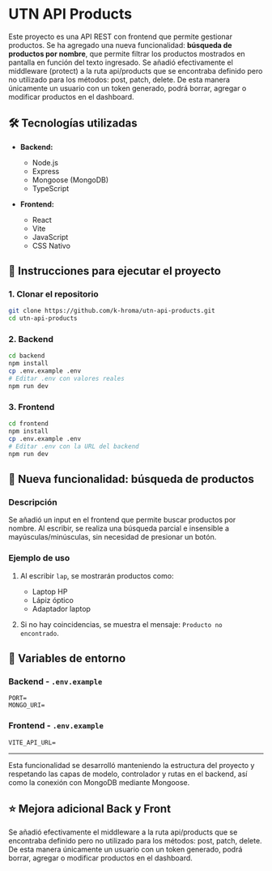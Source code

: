 # UTN API Products

Este proyecto es una API REST con frontend que permite gestionar productos. 
Se ha agregado una nueva funcionalidad: **búsqueda de productos por nombre**, que permite filtrar los productos mostrados en pantalla en función del texto ingresado.
Se añadió efectivamente el middleware (protect) a la ruta api/products que se encontraba definido pero no utilizado para los métodos: post, patch, delete. De esta manera únicamente un usuario con un token generado, podrá borrar, agregar o modificar productos en el dashboard.
## 🛠 Tecnologías utilizadas

- **Backend:**

  - Node.js
  - Express
  - Mongoose (MongoDB)
  - TypeScript

- **Frontend:**
  - React
  - Vite
  - JavaScript
  - CSS Nativo

## 🚀 Instrucciones para ejecutar el proyecto

### 1. Clonar el repositorio

```bash
git clone https://github.com/k-hroma/utn-api-products.git
cd utn-api-products
```

### 2. Backend

```bash
cd backend
npm install
cp .env.example .env
# Editar .env con valores reales
npm run dev
```

### 3. Frontend

```bash
cd frontend
npm install
cp .env.example .env
# Editar .env con la URL del backend
npm run dev
```

## 🔎 Nueva funcionalidad: búsqueda de productos

### Descripción

Se añadió un input en el frontend que permite buscar productos por nombre. Al escribir, se realiza una búsqueda parcial e insensible a mayúsculas/minúsculas, sin necesidad de presionar un botón.

### Ejemplo de uso

1. Al escribir `lap`, se mostrarán productos como:

   - Laptop HP
   - Lápiz óptico
   - Adaptador laptop

2. Si no hay coincidencias, se muestra el mensaje: `Producto no encontrado`.

## 📁 Variables de entorno

### Backend - `.env.example`

```env
PORT=
MONGO_URI=
```

### Frontend - `.env.example`

```env
VITE_API_URL=
```

---

Esta funcionalidad se desarrolló manteniendo la estructura del proyecto y respetando las capas de modelo, controlador y rutas en el backend, así como la conexión con MongoDB mediante Mongoose.

## ⭐ Mejora adicional Back y Front

Se añadió efectivamente el middleware a la ruta api/products que se encontraba definido pero no utilizado para los métodos: post, patch, delete. De esta manera únicamente un usuario con un token generado, podrá borrar, agregar o modificar productos en el dashboard.
